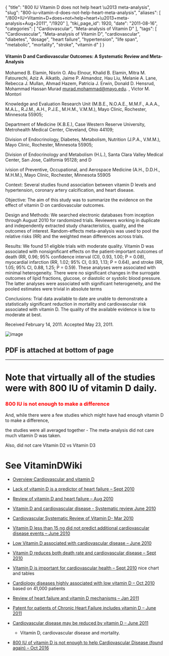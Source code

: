 {
    "title": "800 IU Vitamin D does not help heart \u2013 meta-analysis",
    "slug": "800-iu-vitamin-d-does-not-help-heart-meta-analysis",
    "aliases": [
        "/800+IU+Vitamin+D+does+not+help+heart+\u2013+meta-analysis+Aug+2011",
        "/1920"
    ],
    "tiki_page_id": 1920,
    "date": "2011-08-16",
    "categories": [
        "Cardiovascular",
        "Meta-analysis of Vitamin D"
    ],
    "tags": [
        "Cardiovascular",
        "Meta-analysis of Vitamin D",
        "cardiovascular",
        "diabetes",
        "dosage",
        "heart failure",
        "hypertension",
        "life span",
        "metabolic",
        "mortality",
        "stroke",
        "vitamin d"
    ]
}


#### Vitamin D and Cardiovascular Outcomes: A Systematic Review and Meta-Analysis

Mohamed B. Elamin, Nisrin O. Abu Elnour,     Khalid B. Elamin,     Mitra M. Fatourechi,     Aziz A. Alkatib,     Jaime P. Almandoz,     Hau Liu,     Melanie A. Lane,     Rebecca J. Mullan,     Ahmad Hazem,     Patricia J. Erwin,     Donald D. Hensrud,     Mohammad Hassan Murad murad.mohammad@mayo.edu. , Victor M. Montori

Knowledge and Evaluation Research Unit (M.B.E., N.O.A.E., M.M.F., A.A.A., M.A.L., R.J.M., A.H., P.J.E., M.H.M., V.M.M.), Mayo Clinic, Rochester, Minnesota 55905; 

Department of Medicine (K.B.E.), Case Western Reserve University, Metrohealth Medical Center, Cleveland, Ohio 44109; 

Division of Endocrinology, Diabetes, Metabolism, Nutrition (J.P.A., V.M.M.), Mayo Clinic, Rochester, Minnesota 55905; 

Division of Endocrinology and Metabolism (H.L.), Santa Clara Valley Medical Center, San Jose, California 95128; and D

ivision of Preventive, Occupational, and Aerospace Medicine (A.H., D.D.H., M.H.M.), Mayo Clinic, Rochester, Minnesota 55905

Context: Several studies found association between vitamin D levels and hypertension, coronary artery calcification, and heart disease.

Objective: The aim of this study was to summarize the evidence on the effect of vitamin D on cardiovascular outcomes.

Design and Methods: We searched electronic databases from inception through August 2010 for randomized trials. Reviewers working in duplicate and independently extracted study characteristics, quality, and the outcomes of interest. Random-effects meta-analysis was used to pool the relative risks (RR) and the weighted mean differences across trials.

Results: We found 51 eligible trials with moderate quality. Vitamin D was associated with nonsignificant effects on the patient-important outcomes of death (RR, 0.96; 95% confidence interval (CI), 0.93, 1.00; P = 0.08), myocardial infarction (RR, 1.02; 95% CI, 0.93, 1.13; P = 0.64), and stroke (RR, 1.05; 95% CI, 0.88, 1.25; P = 0.59). These analyses were associated with minimal heterogeneity. There were no significant changes in the surrogate outcomes of lipid fractions, glucose, or diastolic or systolic blood pressure. The latter analyses were associated with significant heterogeneity, and the pooled estimates were trivial in absolute terms

Conclusions: Trial data available to date are unable to demonstrate a statistically significant reduction in mortality and cardiovascular risk associated with vitamin D. The quality of the available evidence is low to moderate at best.

Received February 14, 2011.     Accepted May 23, 2011.

<img src="https://d1bk1kqxc0sym.cloudfront.net/attachments/png/vitamin-d-and-cardiovascular.png" alt="image">

## PDF is attached at bottom of page

- - - - - - - - 

# Note that virtually all of the studies were with 800 IU of vitamin D daily.

### <span style="color:#F00;">800 IU is not enough to make a difference</span>

And, while there were a few studies which might have had enough vitamin D to make a difference,

the studies were all averaged together - The meta-analysis did not care much vitamin D was taken.

Also, did not care Vitamin D2 vs Vitamin D3

# See VitaminDWiki

* [Overview Cardiovascular and vitamin D](/posts/overview-cardiovascular-and-vitamin-d)

* [Lack of vitamin D is a predictor of heart failure – Sept 2010](/posts/lack-of-vitamin-d-is-a-predictor-of-heart-failure)

* [Review of vitamin D and heart failure – Aug 2010](/posts/review-of-vitamin-d-and-heart-failure)

* [Vitamin D and cardiovascular disease - Systematic review June 2010](/posts/vitamin-d-and-cardiovascular-disease-systematic-review)

* [Cardiovascular Systematic Review of Vitamin D- Mar 2010](/posts/cardiovascular-systematic-review-of-vitamin-d)

* [Vitamin D less than 15 ng did not predict additional cardiovascular disease events – June 2010](/posts/vitamin-d-less-than-15-ng-did-not-predict-additional-cardiovascular-disease-events)

* [Low Vitamin D associated with cardiovascular disease – June 2010](/posts/low-vitamin-d-associated-with-cardiovascular-disease)

* [Vitamin D reduces both death rate and cardiovascular disease – Sept 2010](/posts/vitamin-d-reduces-both-death-rate-and-cardiovascular-disease)

* [Vitamin D is important for cardiovascular health – Sept 2010](/posts/vitamin-d-is-important-for-cardiovascular-health) nice chart and tables

* [Cardiology diseases highly associated with low vitamin D – Oct 2010](/posts/cardiology-diseases-highly-associated-with-low-vitamin-d) based on 41,000 patients

* [Review of heart failure and vitamin D mechanisms – Jan 2011](/posts/review-of-heart-failure-and-vitamin-d-mechanisms)

* [Patent for patients of Chronic Heart Failure includes vitamin D – June 2011](/posts/patent-for-patients-of-chronic-heart-failure-includes-vitamin-d)

* [Cardiovascular disease may be reduced by vitamin D – June 2011](/posts/cardiovascular-disease-may-be-reduced-by-vitamin-d)

   * Vitamin D, cardiovascular disease and mortality.

* [800 IU of vitamin D is not enough to help Cardiovascular Disease (found again) – Oct 2016](/posts/800-iu-of-vitamin-d-is-not-enough-to-help-cardiovascular-disease-found-again)